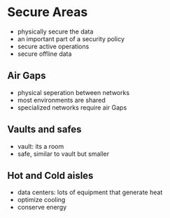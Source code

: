 # Secure Areas

- physically secure the data
- an important part of a security policy
- secure active operations
- secure offline data

## Air Gaps

- physical seperation between networks
- most environments are shared
- specialized networks require air Gaps

## Vaults and safes

- vault: its a room
- safe, similar to vault but smaller

## Hot and Cold aisles

- data centers: lots of equipment that generate heat
- optimize cooling
- conserve energy
